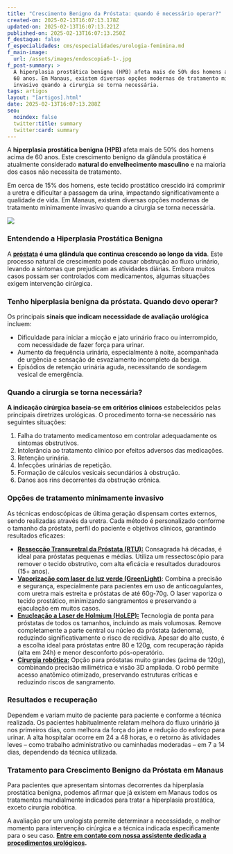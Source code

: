 ```yaml
---
title: "Crescimento Benigno da Próstata: quando é necessário operar?"
created-on: 2025-02-13T16:07:13.178Z
updated-on: 2025-02-13T16:07:13.221Z
published-on: 2025-02-13T16:07:13.250Z
f_destaque: false
f_especialidades: cms/especialidades/urologia-feminina.md
f_main-image:
  url: /assets/images/endoscopia6-1-.jpg
f_post-summary: >
  A hiperplasia prostática benigna (HPB) afeta mais de 50% dos homens acima de
  60 anos. Em Manaus, existem diversas opções modernas de tratamento minimamente
  invasivo quando a cirurgia se torna necessária.
tags: artigos
layout: "[artigos].html"
date: 2025-02-13T16:07:13.288Z
seo:
  noindex: false
  twitter:title: summary
  twitter:card: summary
---
```

A **hiperplasia prostática benigna (HPB)** afeta mais de 50% dos homens acima de 60 anos. Este crescimento benigno da glândula prostática é atualmente considerado **natural do envelhecimento masculino** e na maioria dos casos não necessita de tratamento.

Em cerca de 15% dos homens, este tecido prostático crescido irá comprimir a uretra e dificultar a passagem da urina, impactando significativamente a qualidade de vida. Em Manaus, existem diversas opções modernas de tratamento minimamente invasivo quando a cirurgia se torna necessária.

![](/assets/images/próstata-obstruindo-canal-da-urina-1-1-1-.png)

### Entendendo a Hiperplasia Prostática Benigna

A **[próstata](https://uroconsult.com.br/artigos/a-prostata-e-sua-importancia-na-saude-masculina/) é uma glândula que continua crescendo ao longo da vida**. Este processo natural de crescimento pode causar obstrução ao fluxo urinário, levando a sintomas que prejudicam as atividades diárias. Embora muitos casos possam ser controlados com medicamentos, algumas situações exigem intervenção cirúrgica.

### Tenho hiperplasia benigna da próstata. Quando devo operar?

Os principais **sinais que indicam necessidade de avaliação urológica** incluem:

* Dificuldade para iniciar a micção e jato urinário fraco ou interrompido, com necessidade de fazer força para urinar.
* Aumento da frequência urinária, especialmente à noite, acompanhada de urgência e sensação de esvaziamento incompleto da bexiga.
* Episódios de retenção urinária aguda, necessitando de sondagem vesical de emergência.

### Quando a cirurgia se torna necessária?

**A indicação cirúrgica baseia-se em critérios clínicos** estabelecidos pelas principais diretrizes urológicas. O procedimento torna-se necessário nas seguintes situações:

1. Falha do tratamento medicamentoso em controlar adequadamente os sintomas obstrutivos.
2. Intolerância ao tratamento clínico por efeitos adversos das medicações.
3. Retenção urinária.
4. Infecções urinárias de repetição.
5. Formação de cálculos vesicais secundários à obstrução.
6. Danos aos rins decorrentes da obstrução crônica.

### Opções de tratamento minimamente invasivo

As técnicas endoscópicas de última geração dispensam cortes externos, sendo realizadas através da uretra. Cada método é personalizado conforme o tamanho da próstata, perfil do paciente e objetivos clínicos, garantindo resultados eficazes:

* **[Ressecção Transuretral da Próstata (RTU):](https://uroconsult.com.br/artigos/transuretral-resseccao-da-prostata-rtu-uma-excelente-opcao-de-tratamento-da-hiperplasia-prostatica-benigna/)** Consagrada há décadas, é ideal para próstatas pequenas e médias. Utiliza um ressectoscópio para remover o tecido obstrutivo, com alta eficácia e resultados duradouros (15+ anos).
* **[Vaporiza](https://uroconsult.com.br/artigos/entenda-o-greenlight/)****[ção](https://uroconsult.com.br/artigos/entenda-o-greenlight/)****[ com laser de luz verde (GreenLight)](https://uroconsult.com.br/artigos/entenda-o-greenlight/)**: Combina a precisão e segurança, especialmente para pacientes em uso de anticoagulantes, com uretra mais estreita e próstatas de até 60g-70g. O laser vaporiza o tecido prostático, minimizando sangramentos e preservando a ejaculação em muitos casos.
* **[Enucleação a Laser de Holmium (HoLEP):](https://uroconsult.com.br/artigos/holep-tratamento-moderno-e-minimamente-invasivo-para-pr%C3%B3stata-aumentada/)** Tecnologia de ponta para próstatas de todos os tamanhos, incluindo as mais volumosas. Remove completamente a parte central ou núcleo da próstata (adenoma), reduzindo significativamente o risco de recidiva. Apesar do alto custo, é a escolha ideal para próstatas entre 80 e 120g, com recuperação rápida  (alta em 24h) e menor desconforto pós-operatório.
* **[Cirurgia robótica:](https://uroconsult.com.br/artigos/cirurgia-robotica-para-cancer-de-prostata-vantagens-e-desvantagens/)** Opção para próstatas muito grandes (acima de 120g), combinando precisão milimétrica e visão 3D ampliada. O robô permite acesso anatômico otimizado, preservando estruturas críticas e reduzindo riscos de sangramento.

### **Resultados e recuperação**

Dependem e variam muito de paciente para paciente e conforme a técnica realizada. Os pacientes habitualmente relatam melhora do fluxo urinário já nos primeiros dias, com melhora da força do jato e redução do esforço para urinar. A alta hospitalar ocorre em 24 a 48 horas, e o retorno às atividades leves – como trabalho administrativo ou caminhadas moderadas – em 7 a 14 dias, dependendo da técnica utilizada.

### Tratamento para Crescimento Benigno da Próstata em Manaus

Para pacientes que apresentam sintomas decorrentes da hiperplasia prostática benigna, podemos afirmar que já existem em Manaus todos os tratamentos mundialmente indicados para tratar a hiperplasia prostática, exceto cirurgia robótica.

A avaliação por um urologista permite determinar a necessidade, o melhor momento para intervenção cirúrgica e a técnica indicada especificamente para o seu caso. **[Entre em contato com nossa assistente dedicada a procedimentos urológicos](https://api.whatsapp.com/send?phone=5592982252490).**